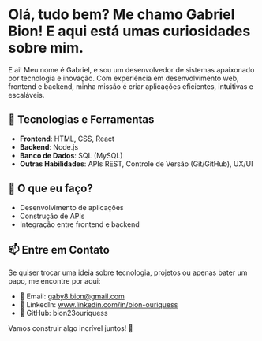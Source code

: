 # Olá, tudo bem? Me chamo Gabriel Bion! E aqui está umas curiosidades sobre mim.

E ai! Meu nome é Gabriel, e sou um desenvolvedor de sistemas apaixonado por tecnologia e inovação. Com experiência em desenvolvimento web, frontend e backend, minha missão é criar aplicações eficientes, intuitivas e escaláveis.

## 🚀 Tecnologias e Ferramentas

- **Frontend**: HTML, CSS, React
- **Backend**: Node.js
- **Banco de Dados**: SQL (MySQL)
- **Outras Habilidades**: APIs REST, Controle de Versão (Git/GitHub), UX/UI

## 📌 O que eu faço?

- Desenvolvimento de aplicações
- Construção de APIs
- Integração entre frontend e backend

## 📫 Entre em Contato

Se quiser trocar uma ideia sobre tecnologia, projetos ou apenas bater um papo, me encontre por aqui:

- 📧 Email: gaby8.bion@gmail.com
- 💼 LinkedIn: www.linkedin.com/in/bion-ouriquess
- 🐙 GitHub: bion23ouriquess

Vamos construir algo incrível juntos! 🚀
